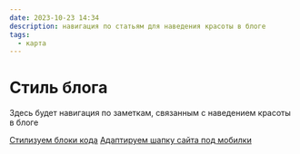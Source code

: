 ```yaml
---
date: 2023-10-23 14:34
description: навигация по статьям для наведения красоты в блоге
tags:
  - карта
---
```

# Стиль блога
Здесь будет навигация по заметкам, связанным с наведением красоты в блоге

[Стилизуем блоки кода](/posts/code-block-style)
[Адаптируем шапку сайта под мобилки](/posts/HTML-adaptive-tables)
